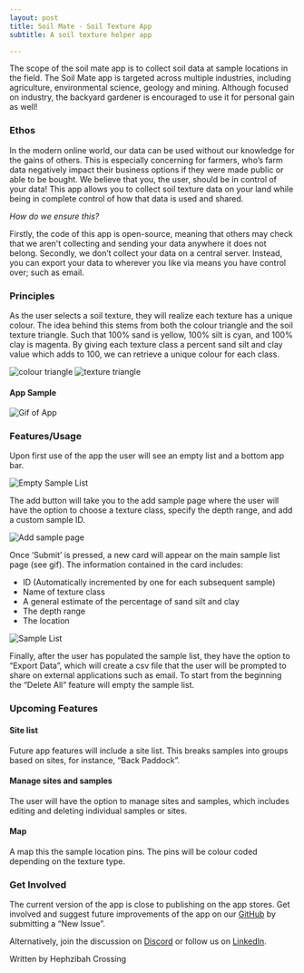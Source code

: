 ```yaml
---
layout: post
title: Soil Mate - Soil Texture App
subtitle: A soil texture helper app

---
```


The scope of the soil mate app is to collect soil data at sample locations in the field. The Soil Mate app is targeted across multiple industries, including agriculture, environmental science, geology and mining. Although focused on industry, the backyard gardener is encouraged to use it for personal gain as well!

### Ethos

In the modern online world, our data can be used without our knowledge for the gains of others. This is especially concerning for farmers, who’s farm data negatively impact their business options if they were made public or able to be bought. We believe that you, the user, should be in control of your data! This app allows you to collect soil texture data on your land while being in complete control of how that data is used and shared. 

*How do we ensure this?*

Firstly, the code of this app is open-source, meaning that others may check that we aren't collecting and sending your data anywhere it does not belong. Secondly, we don’t collect your data on a central server. Instead, you can export your data to wherever you like via means you have control over; such as email. 

### Principles

As the user selects a soil texture, they will realize each texture has a unique colour. The idea behind this stems from both the colour triangle and the soil texture triangle. Such that 100% sand is yellow, 100% silt is cyan, and 100% clay is magenta. By giving each texture class a percent sand silt and clay value which adds to 100, we can retrieve a unique colour for each class.

![colour triangle](https://i.pinimg.com/originals/44/35/aa/4435aa33a1a194344730eda010ae609d.png )
![texture triangle](https://www.qld.gov.au/__data/assets/image/0031/65758/soil-texture-large.jpg)

#### App Sample
![Gif of App](https://media1.tenor.com/images/11667551fe97716d986917dff6aef978/tenor.gif?itemid=19883454)


###  Features/Usage

Upon first use of the app the user will see an empty list and a bottom app bar. 

![Empty Sample List](https://imgur.com/P904mJc)

The add button will take you to the add sample page where the user will have the option to choose a texture class, specify the depth range, and add a custom sample ID.

![Add sample page](https://imgur.com/UVmTsiQ)

Once ‘Submit’ is pressed, a new card will appear on the main sample list page (see gif). The information contained in the card includes:
 * ID (Automatically incremented by one for each subsequent sample)
 * Name of texture class
 * A general estimate of the percentage of sand silt and clay
 * The depth range
 * The location

![Sample List](https://imgur.com/aO17edP)


Finally, after the user has populated the sample list, they have the option to “Export Data”, which will create a csv file that the user will be prompted to share on external applications such as email. To start from the beginning the “Delete All” feature will empty the sample list.

### Upcoming Features

#### Site list

Future app features will include a site list. This breaks samples into groups based on sites, for instance, “Back Paddock”. 

#### Manage sites and samples

The user will have the option to manage sites and samples, which includes editing and deleting individual samples or sites.

#### Map

A map this the sample location pins. The pins will be colour coded depending on the texture type. 

### Get Involved

The current version of the app is close to publishing on the app stores. Get involved and suggest future improvements of the app on our [GitHub](https://github.com/Open-Source-Agriculture/soil_mate/issues) by submitting a “New Issue”.

Alternatively, join the discussion on [Discord](https://discord.gg/8x58DuxfGz) or follow us on [LinkedIn](https://www.linkedin.com/company/open-source-agriculture).

Written by Hephzibah Crossing
